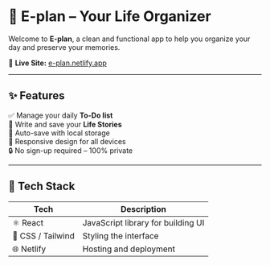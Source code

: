 # 📝 E-plan – Your Life Organizer

Welcome to **E-plan**, a clean and functional app to help you organize your day and preserve your memories.

🔗 **Live Site:** [e-plan.netlify.app](https://e-plan.netlify.app)

---

## ✨ Features

✅ Manage your daily **To-Do list**  
📖 Write and save your **Life Stories**  
🧠 Auto-save with local storage  
📱 Responsive design for all devices  
🔒 No sign-up required – 100% private

---

## 🚀 Tech Stack

| Tech | Description |
|------|-------------|
| ⚛️ React | JavaScript library for building UI |
| 🎨 CSS / Tailwind | Styling the interface |
| 🌐 Netlify | Hosting and deployment |

